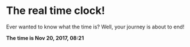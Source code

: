 # The real time clock!

Ever wanted to know what the time is? Well, your journey is about to end!

**The time is Nov 20, 2017, 08:21**